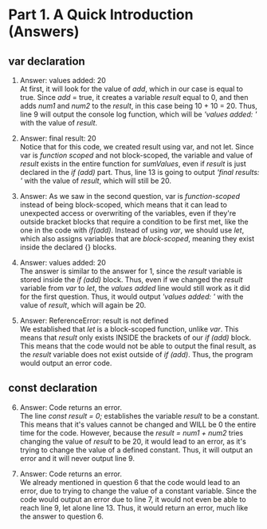 # Part 1. A Quick Introduction (Answers)

## var declaration

1. Answer: values added: 20 <br>
At first, it will look for the value of *add*, which in our case is equal to true. Since *add* = true, it creates a variable *result* equal to 0, and then adds *num1* and *num2* to the *result*, in this case being 10 + 10 = 20. Thus, line 9 will output the console log function, which will be *'values added: '* with the value of *result*.

2. Answer: final result: 20 <br>
Notice that for this code, we created result using var, and not let. Since var is *function scoped* and not block-scoped, the variable and value of *result* exists in the entire function for *sumValues*, even if *result* is just declared in the *if (add)* part. Thus, line 13 is going to output *'final results: '* with the value of *result*, which will still be 20.

3. Answer: As we saw in the second question, var is *function-scoped* instead of being block-scoped, which means that it can lead to unexpected access or overwriting of the variables, even if they're outside bracket blocks that require a condition to be first met, like the one in the code with *if(add)*. Instead of using *var*, we should use *let*, which also assigns variables that are *block-scoped*, meaning they exist inside the declared {} blocks.

4. Answer: values added: 20 <br>
The answer is similar to the answer for 1, since the *result* variable is stored inside the *if (add)* block. Thus, even if we changed the *result* variable from *var* to *let*, the *values added* line would still work as it did for the first question. Thus, it would output *'values added: '* with the value of *result*, which will again be 20.

5. Answer: ReferenceError: result is not defined <br>
We established that *let* is a block-scoped function, unlike *var*. This means that *result* only exists INSIDE the brackets of our *if (add)* block. This means that the code would not be able to output the final result, as the *result* variable does not exist outside of *if (add)*. Thus, the program would output an error code.

## const declaration

6. Answer: Code returns an error. <br>
The line *const result = 0;* establishes the variable *result* to be a constant. This means that it's values cannot be changed and WILL be 0 the entire time for the code. However, because the *result = num1 + num2* tries changing the value of *result* to be 20, it would lead to an error, as it's trying to change the value of a defined constant. Thus, it will output an error and it will never output line 9.

7. Answer: Code returns an error. <br>
We already mentioned in question 6 that the code would lead to an error, due to trying to change the value of a constant variable. Since the code would output an error due to line 7, it would not even be able to reach line 9, let alone line 13. Thus, it would return an error, much like the answer to question 6. 
